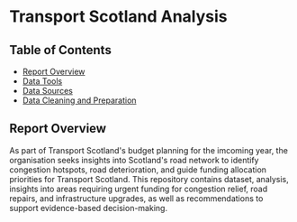 # Transport Scotland Analysis

## Table of Contents 
- [Report Overview](ReportOverview)
- [Data Tools](DataTools)
- [Data Sources](DataSources)
- [Data Cleaning and Preparation](DataCleaningandPreparation)

## Report Overview 

As part of Transport Scotland's budget planning for the imcoming year, the organisation seeks insights into Scotland's road network to identify congestion hotspots, road deterioration, and guide funding allocation priorities for Transport Scotland. 
This repository contains dataset, analysis, insights into areas requiring urgent funding for congestion relief, road repairs, and infrastructure upgrades, as well as recommendations to support evidence-based decision-making.


